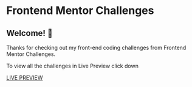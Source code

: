 # Frontend Mentor Challenges

## Welcome! 👋

Thanks for checking out my front-end coding challenges from Frontend Mentor Challenges.

To view all the challenges in Live Preview click down 

[LIVE PREVIEW](https://sati-frontend-mentor.netlify.app/) 
